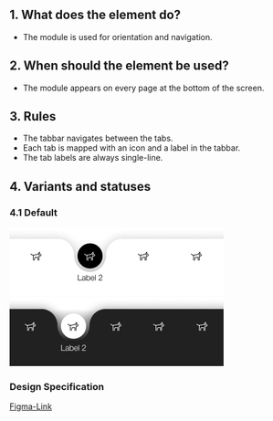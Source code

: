 ## 1. What does the element do?
*   The module is used for orientation and navigation.

## 2. When should the element be used?
*   The module appears on every page at the bottom of the screen.

## 3. Rules
*   The tabbar navigates between the tabs.
*   Each tab is mapped with an icon and a label in the tabbar.
*   The tab labels are always single-line.

## 4. Variants and statuses

### 4.1 Default
![Darstellung der Tabbar](https://raw.githubusercontent.com/sbb-design-systems/design-system-mobile-documentation/doku-update/documentation/tabbar/images/tabbar-light.png 'class: image light')
![Darstellung der Tabbar](https://raw.githubusercontent.com/sbb-design-systems/design-system-mobile-documentation/doku-update/documentation/tabbar/images/tabbar-dark.png 'class: image dark hide')

### Design Specification
[Figma-Link](https://www.figma.com/file/WOtLIam1xwrqcgnAITsEhV/Design-System-Mobile?node-id=74%3A9257)